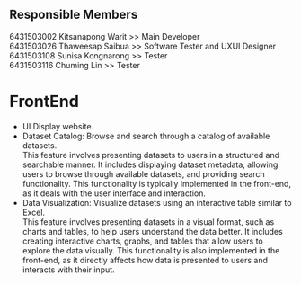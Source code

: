 ## Responsible Members

6431503002 Kitsanapong Warit >> Main Developer  
6431503026 Thaweesap Saibua >> Software Tester and UXUI Designer  
6431503108 Sunisa Kongnarong >> Tester    
6431503116 Chuming Lin >> Tester    

# FrontEnd
- UI Display website.      
- Dataset Catalog: Browse and search through a catalog of available datasets.  
This feature involves presenting datasets to users in a structured and searchable manner. It includes displaying dataset metadata, allowing users to browse through available datasets, and providing search functionality. This functionality is typically implemented in the front-end, as it deals with the user interface and interaction.
- Data Visualization: Visualize datasets using an interactive table similar to Excel.  
This feature involves presenting datasets in a visual format, such as charts and tables, to help users understand the data better. It includes creating interactive charts, graphs, and tables that allow users to explore the data visually. This functionality is also implemented in the front-end, as it directly affects how data is presented to users and interacts with their input.
                                                                                


